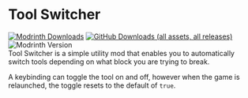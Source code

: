 # Tool Switcher
[![Modrinth Downloads](https://img.shields.io/modrinth/dt/3CTNwVgW?style=for-the-badge&logo=modrinth&color=%2300AF5C)](https://modrinth.com/mod/3CTNwVgW) [![GitHub Downloads (all assets, all releases)](https://img.shields.io/github/downloads/maganoos/tool-switcher/total?style=for-the-badge&logo=github&color=whitesmoke)](https://github.com/maganoos/tool-switcher) ![Modrinth Version](https://img.shields.io/modrinth/v/3CTNwVgW?style=for-the-badge&logo=semver)<br>
Tool Switcher is a simple utility mod that enables you to automatically switch tools depending on what block you are trying to break.

A keybinding can toggle the tool on and off, however when the game is relaunched, the toggle resets to the default of `true`.
